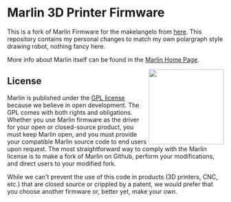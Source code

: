 # Marlin 3D Printer Firmware


This is a fork of Marlin Firmware for the makelangelo from
[here](https://github.com/MarginallyClever/Marlin-polargraph). This repository
contains my personal changes to match my own polargraph style drawing robot,
nothing fancy here.

More info about Marlin itself can be found in the [Marlin Home
Page](https://marlinfw.org/).

<img align="right" width=175 src="buildroot/share/pixmaps/logo/marlin-250.png" />

## License

Marlin is published under the [GPL license](/LICENSE) because we believe in
open development. The GPL comes with both rights and obligations. Whether you
use Marlin firmware as the driver for your open or closed-source product, you
must keep Marlin open, and you must provide your compatible Marlin source code
to end users upon request. The most straightforward way to comply with the
Marlin license is to make a fork of Marlin on Github, perform your
modifications, and direct users to your modified fork.

While we can't prevent the use of this code in products (3D printers, CNC,
etc.) that are closed source or crippled by a patent, we would prefer that you
choose another firmware or, better yet, make your own.
